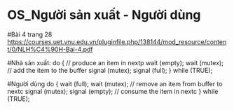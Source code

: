# OS_Người sản xuất - Người dùng
#Bài 4 trang 28
https://courses.uet.vnu.edu.vn/pluginfile.php/138144/mod_resource/content/0/NLH%C4%90H-Bai-4.pdf

#Nhà sản xuất:
do {
// produce an item in nextp
 wait (empty);
 wait (mutex);
 // add the item to the buffer
 signal (mutex);
 signal (full);
 } while (TRUE); 
 
 
 
 #Người dùng
 do {
 wait (full);
 wait (mutex);
 // remove an item from buffer to nextc
 signal (mutex);
 signal (empty);
 // consume the item in nextc
 } while (TRUE); 
